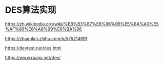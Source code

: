 # DES算法实现
https://zh.wikipedia.org/wiki/%E8%B3%87%E6%96%99%E5%8A%A0%E5%AF%86%E6%A8%99%E6%BA%96

https://zhuanlan.zhihu.com/p/575214691

https://devtest.run/des.html

https://www.ruanx.net/des/